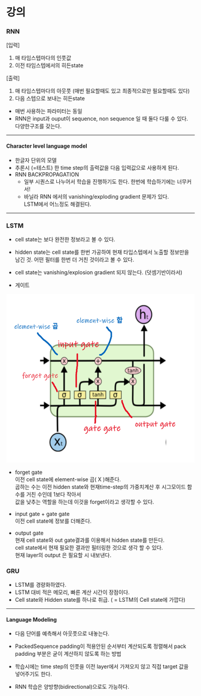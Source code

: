 # 강의

### RNN

[입력]
1. 매 타임스텝마다의 인풋값
2. 이전 타임스텝에서의 히든state

[출력]
1. 매 타임스텝마다의 아웃풋 (매번 필요할때도 있고 최종적으로만 필요할때도 있다)
2. 다음 스텝으로 보내는 히든state

* 매번 사용하는 파라미터는 동일  
* RNN은 input과 ouput이 sequence, non sequence 일 때 둘다 다룰 수 있다.  
  다양한구조를 갖는다.
  
---

#### Character level language model

* 한글자 단위의 모델
* 추론시 (=테스트) 한 time step의 출력값을 다음 입력값으로 사용하게 된다.
* RNN BACKPROPAGATION  
  * 일부 시퀀스로 나누어서 학습을 진행하기도 한다. 한번에 학습하기에는 너무커서!
  * 바닐라 RNN 에서의 vanishing/exploding gradient 문제가 있다.  
    LSTM에서 어느정도 해결된다.

--- 

### LSTM

* cell state는 보다 완전한 정보라고 볼 수 있다.
* hidden state는 cell state를 한번 가공하여 현재 타입스텝에서 노출할 정보만을 남긴 것. 어떤 필터를 한번 더 거친 것이라고 볼 수 있다.
* cell state는 vanishing/explosion gradient 되지 않는다. (덧셈기반이라서)
  
* 게이트
<img src="https://github.com/bitwarrior1/bcaitech/blob/main/new/img/rnn_gates.png" width="600" height="450" />

* forget gate  
  이전 cell state에 element-wise 곱( X )해준다.   
  곱하는 수는 이전 hidden state와 현재time-step의 가중치계산 후 시그모이드 함수를 거친 수인데 1보다 작아서  
  값을 낮추는 역할을 하는데 이것을 forget이라고 생각할 수 있다.
  
* input gate + gate gate  
  이전 cell state에 정보를 더해준다.

* output gate   
  현재 cell state와 out gate결과를 이용해서 hidden state를 만든다.  
  cell state에서 현재 필요한 결과만 필터링한 것으로 생각 할 수 있다.  
  현재 layer의 output 은 필요할 시 내보낸다.


### GRU

* LSTM를 경량화하였다.
* LSTM 대비 적은 메모리, 빠른 계산 시간이 장점이다.
* Cell state와 Hidden state를 하나로 취급. ( = LSTM의 Cell state에 가깝다)

---

#### Language Modeling

* 다음 단어를 예측해서 아웃풋으로 내놓는다.  

* PackedSequence
  padding이 적용안된 순서부터 계산되도록 정렬해서 pack
  padding 부분은 굳이 계산하지 않도록 하는 방법
  
* 학습시에는 time step의 인풋을 이전 layer에서 가져오지 않고 직접 target 값을 넣어주기도 한다.

* RNN 학습은 양방향(bidirectional)으로도 가능하다.
